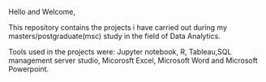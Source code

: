 Hello and Welcome,

This repository contains the projects i have carried out during my masters/postgraduate(msc) study in the field of Data Analytics.

Tools used in the projects were: Jupyter notebook, R, Tableau,SQL management server studio, Micorosft Excel, Microsoft Word and Microsoft Powerpoint.
